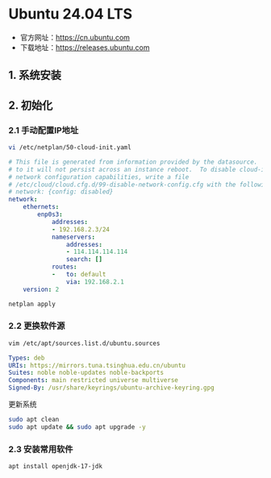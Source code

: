 # Ubuntu 24.04 LTS

- 官方网址：https://cn.ubuntu.com
- 下载地址：https://releases.ubuntu.com

## 1. 系统安装

## 2. 初始化

### 2.1 手动配置IP地址

```bash
vi /etc/netplan/50-cloud-init.yaml
```

```yaml
# This file is generated from information provided by the datasource.  Changes
# to it will not persist across an instance reboot.  To disable cloud-init's
# network configuration capabilities, write a file
# /etc/cloud/cloud.cfg.d/99-disable-network-config.cfg with the following:
# network: {config: disabled}
network:
    ethernets:
        enp0s3:
            addresses:
            - 192.168.2.3/24
            nameservers:
                addresses:
                - 114.114.114.114
                search: []
            routes:
            -   to: default
                via: 192.168.2.1
    version: 2
```

```bash
netplan apply
```

### 2.2 更换软件源

```bash
vim /etc/apt/sources.list.d/ubuntu.sources
```

```yaml
Types: deb
URIs: https://mirrors.tuna.tsinghua.edu.cn/ubuntu
Suites: noble noble-updates noble-backports
Components: main restricted universe multiverse
Signed-By: /usr/share/keyrings/ubuntu-archive-keyring.gpg
```

更新系统

```bash
sudo apt clean
sudo apt update && sudo apt upgrade -y
```

### 2.3 安装常用软件

```bash
apt install openjdk-17-jdk
```